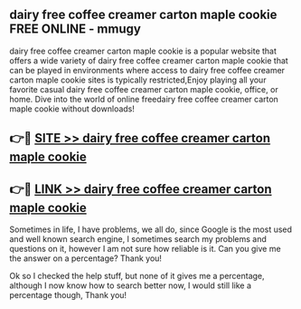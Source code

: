 ## dairy free coffee creamer carton maple cookie FREE ONLINE - mmugy

dairy free coffee creamer carton maple cookie is a popular website that offers a wide variety of dairy free coffee creamer carton maple cookie that can be played in environments where access to dairy free coffee creamer carton maple cookie sites is typically restricted,Enjoy playing all your favorite casual dairy free coffee creamer carton maple cookie, office, or home. Dive into the world of online freedairy free coffee creamer carton maple cookie without downloads!

## 👉🔴 [SITE >> dairy free coffee creamer carton maple cookie](http://news.freeplayer.one?title=dairy_free_coffee_creamer_carton_maple_cookie&ref=FRRE)

## 👉🔴 [LINK >> dairy free coffee creamer carton maple cookie](http://news.freeplayer.one?title=dairy_free_coffee_creamer_carton_maple_cookie&ref=FREE)

Sometimes in life, I have problems, we all do, since Google is the most used and well known search engine, I sometimes search my problems and questions on it, however I am not sure how reliable is it. Can you give me the answer on a percentage? Thank you!

Ok so I checked the help stuff, but none of it gives me a percentage, although I now know how to search better now, I would still like a percentage though, Thank you!